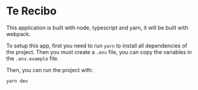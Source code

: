 # Te Recibo

This application is built with node, typescript and yarn, it will be built with webpack.

To setup this app, first you need to run `yarn` to install all dependencies of the project. Then you must create a `.env` file, you can copy the variables in the `.env.example` file.

Then, you can run the project with:

`yarn dev`

